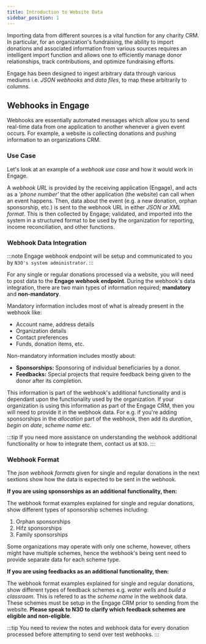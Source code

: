 ```yaml
---
title: Introduction to Website Data 
sidebar_position: 1
---
```


Importing data from different sources is a vital function for any charity CRM. In particular, for an organization's fundraising, the ability to import donations and associated information from various sources requires an intelligent import function and allows one to efficiently manage donor relationships, track contributions, and optimize fundraising efforts.  

Engage has been designed to ingest arbitrary data through various mediums i.e. *JSON webhooks* and *data files*, to map these arbitrarily to columns. 

## Webhooks in Engage

Webhooks are essentially automated messages which allow you to send real-time data from one application to another whenever a given event occurs. For example, a website is collecting donations and pushing information to an organizations CRM.

### Use Case

Let's look at an example of a *webhook use case* and how it would work in Engage. 

A *webhook URL* is provided by the receiving application (Engage), and acts as a *'phone number'* that the other application (the website) can call when an event happens. Then, data about the event (e.g. a new donation, orphan sponsorship, etc.) is sent to the webhook URL in either *JSON or XML format*. This is then collected by Engage; validated, and imported into the system in a structured format to be used by the organization for reporting, income reconciliation, and other functions.

### Webhook Data Integration

:::note
Engage webhook endpoint will be setup and communicated to you by `N3O's system administrator`. 
:::

For any single or regular donations processed via a website, you will need to post data to the **Engage webhook endpoint**. During the webhook's data integration, there are two main types of information required; **mandatory** and **non-mandatory**. 

Mandatory information includes most of what is already present in the webhook like:

- Account name, address details
- Organization details
- Contact preferences
- Funds, donation items, etc.

Non-mandatory information includes mostly about:

- **Sponsorships:** Sponsoring of individual beneficiaries by a donor.
- **Feedbacks:** Special projects that require feedback being given to the donor after its completion.      

This information is part of the webhook's additional functionality and is dependant upon the functionality used by the organization. If your organization is using this information as part of the Engage CRM, then you will need to provide it in the webhook data. For e.g. if you're adding sponsorships in the *allocation* part of the webhook, then add its *duration*, *begin on date*, *scheme name* etc.

:::tip
If you need more assistance on understanding the webhook additional functionality or how to integrate them, contact us at `N3O`.
:::   

### Webhook Format

The *json webhook formats* given for single and regular donations in the next sextions show how the data is expected to be sent in the webhook.

**If you are using sponsorships as an additional functionality, then:**

The webhook format examples explained for single and regular donations, show different types of sponsorship schemes including:

1. Orphan sponsorships
2. Hifz sponsorships
3. Family sponsorships

Some organizations may operate with only one scheme, however, others might have multiple schemes, hence the webhook's being sent need to provide separate data for each scheme type.

**If you are using feedbacks as an additional functionality, then:**

The webhook format examples explained for single and regular donations, show different types of feedback schemes e.g. *water wells* and *build a classroom*. This is refered to as the *scheme name* in the webhook data. These schemes must be setup in the Engage CRM prior to sending from the website. **Please speak to N3O to clarify which feedback schemes are eligible and non-eligible**.

:::tip
You need to review the notes and webhook data for every donation processed before attempting to send over test webhooks.
:::